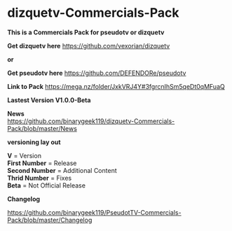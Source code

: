 
# dizquetv-Commercials-Pack
**This is a Commercials Pack for pseudotv or dizquetv**

**Get dizquetv here**
https://github.com/vexorian/dizquetv

**or**

**Get pseudotv here**
https://github.com/DEFENDORe/pseudotv

**Link to Pack**
https://mega.nz/folder/JxkVRJ4Y#3fgrcnIhSm5qeDt0qMFuaQ

**Lastest Version V1.0.0-Beta**

**News**<br />
https://github.com/binarygeek119/dizquetv-Commercials-Pack/blob/master/News

**versioning lay out**

**V** = Version<br />
**First Number** = Release<br />
**Second Number** = Additional Content<br />
**Thrid Number** = Fixes <br />
**Beta** = Not Official Release<br />

**Changelog**

https://github.com/binarygeek119/PseudotTV-Commercials-Pack/blob/master/Changelog
